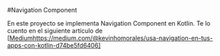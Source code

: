#Navigation Component

En este proyecto se implementa Navigation Component en Kotlin. Te lo cuento en el siguiente artículo de <Medium>[[Medium](https://medium.com/@kevinhomorales/usa-navigation-en-tus-apps-con-kotlin-d74be5fd6406)https://medium.com/@kevinhomorales/usa-navigation-en-tus-apps-con-kotlin-d74be5fd6406]
